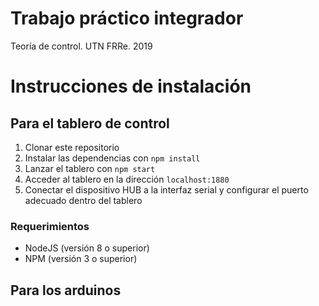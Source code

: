 # Trabajo práctico integrador

Teoría de control. UTN FRRe. 2019

# Instrucciones de instalación

## Para el tablero de control

1. Clonar este repositorio
1. Instalar las dependencias con ```npm install```
1. Lanzar el tablero con ```npm start```
1. Acceder al tablero en la dirección ```localhost:1880```
1. Conectar el dispositivo HUB a la interfaz serial y configurar el puerto adecuado dentro del tablero

### Requerimientos

* NodeJS (versión 8 o superior)
* NPM (versión 3 o superior)

## Para los arduinos